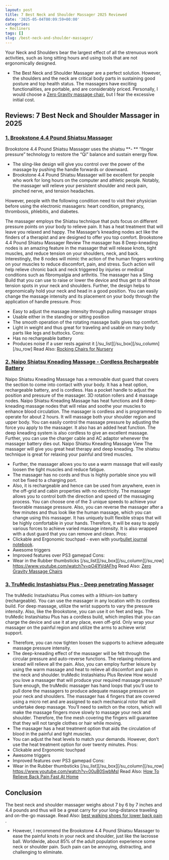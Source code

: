 ```yaml
---
layout: post
title: 7 Best Neck and Shoulder Massager 2025 Reviewed
date: '2025-05-04T00:09:59+00:00'
categories:
- Recliners
tags: []
slug: /best-neck-and-shoulder-massager/
---
```


Your Neck and Shoulders bear the largest effect of all the strenuous work activities, such as long sitting hours and using tools that are not ergonomically designed.
- The Best Neck and Shoulder Massager are a perfect solution. However, the shoulders and the neck are critical body parts in sustaining good posture and top health status.
The massagers have exciting functionalities, are portable, and are considerably priced. Personally, I would choose a
[Zero Gravity massage chair,](https://pestpolicy.com/best-zero-gravity-massage-chairs/)
but I fear the excessive initial cost.
## Reviews: 7 Best Neck and Shoulder Massager in 2025
### [1. Brookstone 4.4 Pound Shiatsu Massager](https://www.amazon.com/dp/B00GHQNFIK/?tag=p-policy-20)
Brookstone 4.4 Pound Shiatsu Massager uses the shiatsu
**- **
“finger pressure” technology to restore the “Qi” balance and sustain energy flow.
- The sling-like design will give you control over the power of the massage by pushing the handle forwards or downward.
- Brookstone 4.4 Pound Shiatsu Massager will be excellent for people who work for long hours on the computer and athletic people.
Notably, the massager will relieve your persistent shoulder and neck pain, pinched nerve, and tension headaches.

However, people with the following condition need to visit their physician before using the electronic massagers: heart condition, pregnancy, thrombosis, phlebitis, and diabetes.

The massager employs the Shiatsu technique that puts focus on different pressure points on your body to relieve pain.
It has a heat treatment that will leave you relaxed and happy. The Massager’s kneading nodes act like the finders of a therapist and are designed to offer you top comfort.
Brookstone 4.4 Pound Shiatsu Massager Review
The massager has 8 Deep-kneading nodes is an amazing feature in the massager that will release knots, tight muscles, and reduce tension on your shoulders, neck, and back.
Interestingly, the 8 nodes will mimic the action of the human fingers working on your muscles to reduce discomfort, pain, and stress.
Such action will help relieve chronic back and neck triggered by injuries or medical conditions such as fibromyalgia and arthritis.
The massager has a Sling Build that you can use to raise or lower the device and thus get to all those tension spots in your neck and shoulders.
Further, the design helps to ergonomically hold your neck and head in a good position. You can easily change the massage intensity and its placement on your body through the application of handle pressure.
Pros:
- Easy to adjust the massage intensity through pulling massager straps
- Usable either in the standing or sitting position
- The smooth operation of the rotating massage balls gives top comfort.
- Light in weight and thus great for traveling and usable on many body parts like legs and buttocks.
Cons:
- Has no rechargeable battery
- Produces noise if a user rests against it
[/su_list][/su_box][/su_column][/su_row]
Read Also:
[Rocking Chairs for Nursery](https://pestpolicy.com/best-rocking-chairs-for-nursery/)
### [2. Naipo Shiatsu Kneading Massage - Cordless Rechargeable Battery](https://www.amazon.com/dp/B01MEH3FTT/?tag=p-policy-20)
Naipo Shiatsu Kneading Massage has a removable dust guard that covers the section to come into contact with your body.
It has a heat option, rechargeable battery, and is cordless. Has a pocket handle to adjust the position and pressure of the massager. 3D rotation rollers and 4 massage nodes.
Naipo Shiatsu Kneading Massage has heat functions and 8 deep-kneading massage nodes that will relax and soothe your muscles to enhance blood circulation.
The massager is cordless and is programmed to operate for about 2 hours. It will massage both your shoulder region and upper body.
You can easily control the massage pressure by adjusting the force you apply to the massager. It also has an added heat function.
The deep kneading system is also cordless to give an excellent massage. Further, you can use the charger cable and AC adaptor whenever the massager battery dies out.
Naipo Shiatsu Kneading Massage View
The massager will give you great heat therapy and deep kneading. The shiatsu technique is great for relaxing your painful and tired muscles.
- Further, the massager allows you to use a warm massage that will easily loosen the tight muscles and reduce fatigue.
- The massager has no cords and thus is highly portable since you will not be fixed to a charging port.
- Also, it is rechargeable and hence can be used from anywhere, even in the off-grid and cabin properties with no electricity.
The massager allows you to control both the direction and speed of the massaging process. You can choose one of the 3 unique speeds to achieve your favorable massage pressure.
Also, you can reverse the massager after a few minutes and thus look like the human massage, which you can change using this massager.
It has uniquely built flexible straps that will be highly comfortable in your hands. Therefore, it will be easy to apply various forces to achieve varied massage intensity.
It is also wrapped with a dust guard that you can remove and clean.
Pros:
- Clickable and Ergonomic touchpad - even with your[bullet journal notebook](https://pestpolicy.com/best-bullet-journal-notebook/).
- Awesome triggers
- Improved features over PS3 gamepad
Cons:
- Wear in the Rubber thumbsticks
[/su_list][/su_box][/su_column][/su_row]
https://www.youtube.com/watch?v=pO41fVdAFhg
Read Also:
[Zero Gravity Massage Chairs](https://pestpolicy.com/best-zero-gravity-massage-chairs/)
### [3. TruMedic Instashiatsu Plus - Deep penetrating Massager](https://www.amazon.com/dp/B01516LTRK/?tag=p-policy-20)
The truMedic Instashiatsu Plus comes with a lithium-ion battery (rechargeable). You can use the massager in any location with its cordless build.
For deep massage, utilize the wrist supports to vary the pressure intensity. Also, like the Brookstone, you can use it on feet and legs.
The truMedic Instashiatsu Plus has a cordless build, which implies that you can charge the device and use it at any place, even off-grid. Only wrap your massager on the painful region and utilize the arms to achieve wrist support.
- Therefore, you can now tighten loosen the supports to achieve adequate massage pressure intensity.
- The deep-kneading effect of the massager will be felt through the circular pressure and auto-reverse functions.
The relaxing motions and knead will relieve all the pain.
Also, you can employ further leisure by using the warm massage and heat to relieve all discomfort and pain in the neck and shoulder.
truMedic Instashiatsu Plus Review
How would you love a massager that will produce your required massage pressure?
Sure enough, the truMedic massager has hand loops that you’ll use to pull done the massagers to produce adequate massage pressure on your neck and shoulders.
The massager has 4 fingers that are covered using a micro net and are assigned to each mechanical rotor that will undertake deep massage.
You’ll need to switch on the rotors, which will make the massage fingers move slowly to massage your neck and shoulder.
Therefore, the fine mesh covering the fingers will guarantee that they will not tangle clothes or hair while moving.
- The massager has a heat treatment option that aids the circulation of blood in the painful and tight muscles.
- You can adjust the heat levels to match your demands. However, don’t use the heat treatment option for over twenty minutes.
Pros:
- Clickable and Ergonomic touchpad
- Awesome triggers
- Improved features over PS3 gamepad
Cons:
- Wear in the Rubber thumbsticks
[/su_list][/su_box][/su_column][/su_row]
https://www.youtube.com/watch?v=00uB0SwbMsI
Read Also:
[How To Relieve Back Pain Fast At Home](https://pestpolicy.com/relieve-back-pain-fast/)
## Conclusion
The best neck and
shoulder massager weighs about 7 by 6 by 7 inches and 4.4 pounds and thus will be a great carry for your long-distance traveling and on-the-go massage. Read Also:
[best walking shoes for lower back pain](https://pestpolicy.com/best-walking-shoes-for-lower-back-pain/)
.
- However, I recommend the Brookstone 4.4 Pound Shiatsu Massager to ease the painful knots in your neck and shoulder, just like the lacrosse ball.
Worldwide, about 85% of the adult population experience some neck or shoulder pain. Such pain can be annoying, distracting, and challenging to eliminate.
